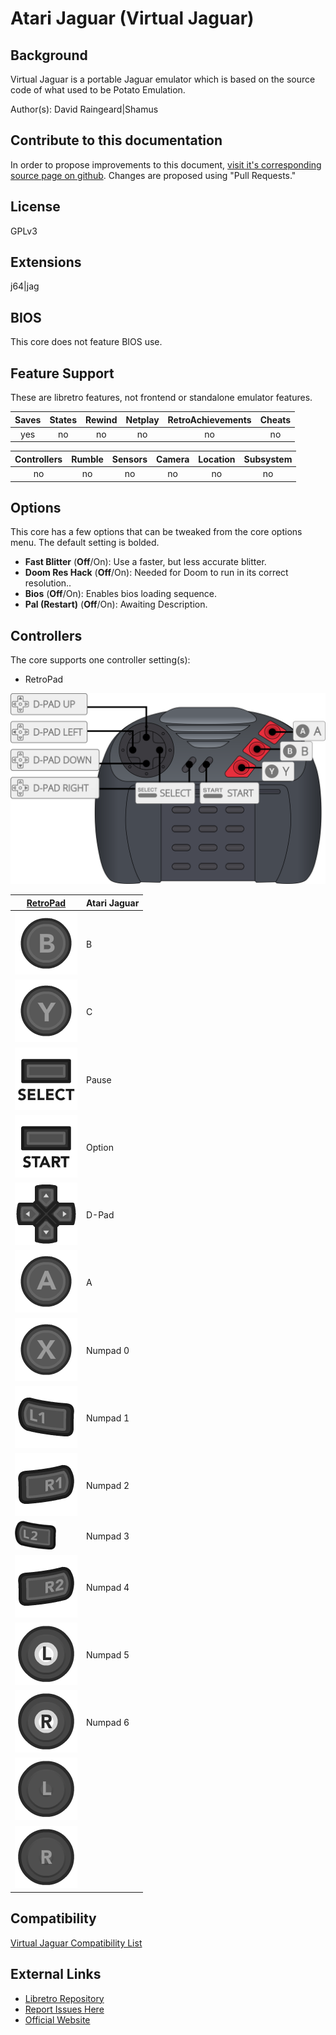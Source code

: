 # Atari Jaguar (Virtual Jaguar)

## Background

Virtual Jaguar is a portable Jaguar emulator which is based on the source code of what used to be Potato Emulation.

Author(s): David Raingeard|Shamus

## Contribute to this documentation

In order to propose improvements to this document, [visit it's corresponding source page on github](https://github.com/libretro/docs/tree/master/docs/library/virtualjaguar.md). Changes are proposed using "Pull Requests."

## License

GPLv3

## Extensions

j64|jag

## BIOS

This core does not feature BIOS use.

## Feature Support

These are libretro features, not frontend or standalone emulator features.

| Saves | States      | Rewind | Netplay | RetroAchievements | Cheats |
|:-----:|:-----------:|:------:|:-------:|:-----------------:|:------:|
|  yes  |    no       |  no    |  no     |       no          |  no    |

| Controllers     | Rumble | Sensors | Camera | Location | Subsystem     |
|:---------------:|:------:|:-------:|:------:|:--------:|:-------------:|
|       no        |   no   |   no    |  no    |    no    |      no       |

## Options

This core has a few options that can be tweaked from the core options menu. The default setting is bolded.

- **Fast Blitter** (**Off**/On): Use a faster, but less accurate blitter.
- **Doom Res Hack** (**Off**/On): Needed for Doom to run in its correct resolution..
- **Bios** (**Off**/On): Enables bios loading sequence.
- **Pal (Restart)** (**Off**/On): Awaiting Description.

## Controllers

The core supports one controller setting(s):

* RetroPad

![Atari_Jaguar_joypad_diagram](images\Controllers\Virtual-Jaguar_joypad.png)

| [RetroPad](RetroPad)                                                 | Atari Jaguar |
|----------------------------------------------------------------------|--------|
| ![RetroPad_B](images/RetroPad/Retro_B_Round.png)                     | B        |
| ![RetroPad_Y](images/RetroPad/Retro_Y_Round.png)                     | C        |
| ![RetroPad_Select](images/RetroPad/Retro_Select.png)                 | Pause        |
| ![RetroPad_Start](images/RetroPad/Retro_Start.png)                   | Option       |
| ![RetroPad_Dpad](images/RetroPad/Retro_Dpad.png)                     | D-Pad       |    
| ![RetroPad_A](images/RetroPad/Retro_A_Round.png)                     | A       |
| ![RetroPad_X](images/RetroPad/Retro_X_Round.png)                     | Numpad 0       |
| ![RetroPad_L1](images/RetroPad/Retro_L1.png)                         | Numpad 1       |
| ![RetroPad_R1](images/RetroPad/Retro_R1.png)                         | Numpad 2       |
| ![RetroPad_L2](images/RetroPad/Retro_L2_Temp.png)                    | Numpad 3       |
| ![RetroPad_R2](images/RetroPad/Retro_R2.png)                         | Numpad 4       |
| ![RetroPad_L3](images/RetroPad/Retro_L3.png)                         | Numpad 5       |
| ![RetroPad_R3](images/RetroPad/Retro_R3.png)                         | Numpad 6       |
| ![RetroPad_Left_Stick](images/RetroPad/Retro_Left_Stick.png)         |        |
| ![RetroPad_Right_Stick](images/RetroPad/Retro_Right_Stick.png)       |        |

## Compatibility

[Virtual Jaguar Compatibility List](https://wiki.libretro.com/index.php?title=Atari_Jaguar_Core_Compatibility)

## External Links

* [Libretro Repository](https://github.com/libretro/virtualjaguar-libretro)
* [Report Issues Here](http://github.com/libretro/libretro-meta/issues)
* [Official Website](https://icculus.org/virtualjaguar/)
